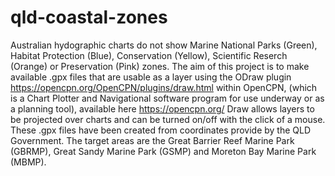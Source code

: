 # qld-coastal-zones
Australian hydographic charts do not show Marine National Parks (Green), Habitat Protection (Blue), Conservation (Yellow), Scientific Reserch (Orange) or Preservation (Pink) zones.
The aim of this project is to make available .gpx files that are usable as a layer using the ODraw plugin https://opencpn.org/OpenCPN/plugins/draw.html within OpenCPN, (which is a Chart Plotter and Navigational software program for use underway or as a planning tool), available here https://opencpn.org/ 
Draw allows layers to be projected over charts and can be turned on/off with the click of a mouse.
These .gpx files have been created from coordinates provide by the QLD Government.
The target areas are the Great Barrier Reef Marine Park (GBRMP), Great Sandy Marine Park (GSMP) and Moreton Bay Marine Park (MBMP).

